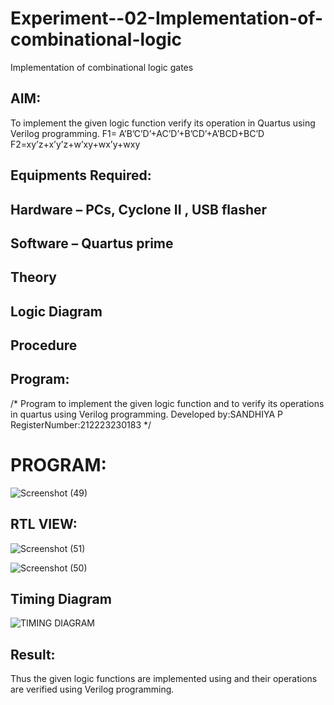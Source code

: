 # Experiment--02-Implementation-of-combinational-logic
Implementation of combinational logic gates
 
## AIM:
To implement the given logic function verify its operation in Quartus using Verilog programming.
 F1= A’B’C’D’+AC’D’+B’CD’+A’BCD+BC’D
F2=xy’z+x’y’z+w’xy+wx’y+wxy
 
 
 
## Equipments Required:
## Hardware – PCs, Cyclone II , USB flasher
## Software – Quartus prime


## Theory
 

## Logic Diagram
## Procedure
## Program:
/*
Program to implement the given logic function and to verify its operations in quartus using Verilog programming.
Developed by:SANDHIYA P
RegisterNumber:212223230183 
*/
# PROGRAM:
![Screenshot (49)](https://github.com/Sandhiyapalanivel/Experiment--02-Implementation-of-combinational-logic-/assets/145743091/05192044-e542-40ee-adae-cf21efb98b4a)

## RTL VIEW:

![Screenshot (51)](https://github.com/Sandhiyapalanivel/Experiment--02-Implementation-of-combinational-logic-/assets/145743091/7921f6e8-c489-4f55-927e-b9d880f739d9)

![Screenshot (50)](https://github.com/Sandhiyapalanivel/Experiment--02-Implementation-of-combinational-logic-/assets/145743091/b56176cc-c4b0-4d98-be94-9dc96eca22dd)

## Timing Diagram
![TIMING DIAGRAM](https://github.com/Sandhiyapalanivel/Experiment--02-Implementation-of-combinational-logic-/assets/145743091/f59b256f-5701-4224-ae50-2d2fbd9443d4)

## Result:
Thus the given logic functions are implemented using  and their operations are verified using Verilog programming.
